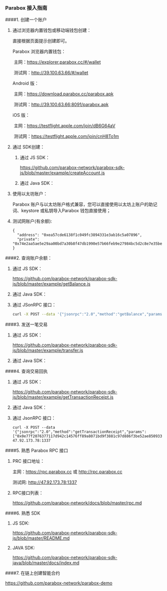 ### Parabox 接入指南

####1. 创建一个账户

   1. 通过浏览器内置钱包或移动端钱包创建：

      直接根据页面提示创建即可。

      Parabox 浏览器内置钱包：

      ​	主网：<https://explorer.parabox.cc/#/wallet> 

      ​	测试网：<http://39.100.63.66/#/wallet> 

      Android 版：

      ​	主网：<https://download.parabox.cc/parabox.apk>  

      ​	测试网：<http://39.100.63.66:8091/parabox.apk>

      iOS 版：

      ​	主网：<https://testflight.apple.com/join/dB6G64aV>

      ​	测试网：https://testflight.apple.com/join/cnH8To1m

   2. 通过 SDK创建：

      1. 通过  JS SDK：

         https://github.com/parabox-network/parabox-sdk-js/blob/master/example/createAccount.js

      2. 通过  Java SDK：

         

   3. 使用以太坊账户：

      Parabox 账户与以太坊账户格式兼容，您可以直接使用以太坊上账户的助记词、keystore 或私钥导入Parabox 钱包直接使用；

   4. 测试网账户(有余额):

      ```
      {
        "address": "0xea57cde6138f1c049fc3894331e3ab16c5a07896",
        "private": "0x74e2aa5ae5e29aa00bd7a30b8f47db1990e57b66feb9e27984bc5d2c8e7e35be"
      }
      ```

####2. 查询账户余额：

   1. 通过 JS SDK：

      <https://github.com/parabox-network/parabox-sdk-js/blob/master/example/getBalance.js>

   2. 通过 Java SDK： 

      

   3. 通过 JSonRPC 接口：

      ```sh
      curl -X POST --data '{"jsonrpc":"2.0","method":"getBalance","params":["0xea57cde6138f1c049fc3894331e3ab16c5a07896", "latest"],"id":1}' 47.92.173.78:1337
      ```

####3. 发送一笔交易

   1. 通过 JS SDK：

      <https://github.com/parabox-network/parabox-sdk-js/blob/master/example/transfer.js>

   2. 通过 Java SDK： 

      

####4. 查询交易回执

   1. 通过 JS SDK：

      <https://github.com/parabox-network/parabox-sdk-js/blob/master/example/getTransactionReceipt.js>

   2. 通过 Java SDK：

      

   3. 通过 JsonRPC 接口：

      ```shell
      curl -X POST --data '{"jsonrpc":"2.0","method":"getTransactionReceipt","params":["0x0e77f2076377117d942c14576ff89a8071bd9f3881c97d886f3be52ae8509332"],"id":1}' 47.92.173.78:1337
      ```

####5. 熟悉 Parabox RPC 接口

   1. PRC 接口地址：

      主网：https://rpc.parabox.cc 或 http://rpc.parabox.cc

      测试网: http://47.92.173.78:1337

   2. RPC接口列表：

      <https://github.com/parabox-network/docs/blob/master/rpc.md>

####6. 熟悉 SDK 

   1. JS SDK:

      <https://github.com/parabox-network/parabox-sdk-js/blob/master/README.md>

   2. JAVA SDK:

      <https://github.com/parabox-network/parabox-sdk-java/blob/master/docs/index.md>

####7. 在链上创建智能合约

   <https://github.com/parabox-network/parabox-demo>